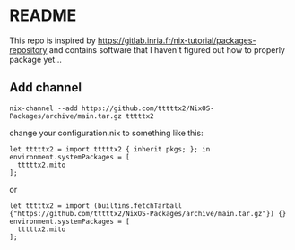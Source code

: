 # README
This repo is inspired by https://gitlab.inria.fr/nix-tutorial/packages-repository and contains software that I haven't figured out how to properly package yet...


## Add channel
```
nix-channel --add https://github.com/tttttx2/NixOS-Packages/archive/main.tar.gz tttttx2
```
change your configuration.nix to something like this:
```
let tttttx2 = import tttttx2 { inherit pkgs; }; in
environment.systemPackages = [
  tttttx2.mito
];
```
or 
```
let tttttx2 = import (builtins.fetchTarball {"https://github.com/tttttx2/NixOS-Packages/archive/main.tar.gz"}) {}
environment.systemPackages = [
  tttttx2.mito
];
```
